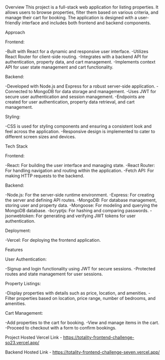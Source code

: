 Overview
This project is a full-stack web application for listing properties. It allows users to browse properties, filter them based on various criteria, and manage their cart for booking. The application is designed with a user-friendly interface and includes both frontend and backend components.

Approach

Frontend:

-Built with React for a dynamic and responsive user interface.
-Utilizes React Router for client-side routing.
-Integrates with a backend API for authentication, property data, and cart management.
-Implements context API for user state management and cart functionality.

Backend:

-Developed with Node.js and Express for a robust server-side application.
-Connected to MongoDB for data storage and management.
-Uses JWT for secure user authentication and session management.
-Endpoints are created for user authentication, property data retrieval, and cart management.

Styling:

-CSS is used for styling components and ensuring a consistent look and feel across the application.
-Responsive design is implemented to cater to different screen sizes and devices.

Tech Stack

Frontend:

-React: For building the user interface and managing state.
-React Router: For handling navigation and routing within the application.
-Fetch API: For making HTTP requests to the backend.


Backend:

-Node.js: For the server-side runtime environment.
-Express: For creating the server and defining API routes.
-MongoDB: For database management, storing user and property data.
-Mongoose: For modeling and querying the MongoDB database.
-bcryptjs: For hashing and comparing passwords.
-jsonwebtoken: For generating and verifying JWT tokens for user authentication.


Deployment:

-Vercel: For deploying the frontend application.

Features

User Authentication:

-Signup and login functionality using JWT for secure sessions.
-Protected routes and state management for user sessions.


Property Listings:

-Display properties with details such as price, location, and amenities.
-Filter properties based on location, price range, number of bedrooms, and amenities.


Cart Management:

-Add properties to the cart for booking.
-View and manage items in the cart.
-Proceed to checkout with a form to confirm bookings.

Project Hosted Vercel Link - https://totality-frontend-challenge-so23.vercel.app/

Backend Hosted Link - https://totality-frontend-challenge-seven.vercel.app/

